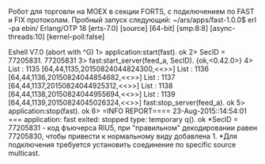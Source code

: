 Робот для торговли на MOEX в секции FORTS, с подключением по FAST и FIX протоколам.
Пробный запуск следующий:
~/ars/apps/fast-1.0.0$ erl -pa ebin/
Erlang/OTP 18 [erts-7.0] [source] [64-bit] [smp:8:8] [async-threads:10] [kernel-poll:false]

Eshell V7.0  (abort with ^G)
1> application:start(fast).
ok
2> SecID = 77205831.
77205831
3> fast:start_server(feed_a, SecID).
{ok,<0.42.0>}
4> List : 1135 [64,44,1135,20150824044824300,<<>>]
List : 1136 [64,44,1136,20150824044854682,<<>>]
List : 1137 [64,44,1137,20150824044925312,<<>>]
List : 1138 [64,44,1138,20150824044955694,<<>>]
List : 1139 [64,44,1139,20150824045026324,<<>>]
fast:stop_server(feed_a). 
ok 
5> application:stop(fast). 
ok 
6> 
=INFO REPORT==== 23-Aug-2015::14:54:01 === 
    application: fast 
    exited: stopped 
    type: temporary 
q(). 
ok 
*SecID = 77205831 - код фъючерса RIU5, при "правильном" декодировании равен 77205830, чтобы привести к нормальному виду добавлена 1.
*Для подключения требуется установить соединение по specific source multicast.
